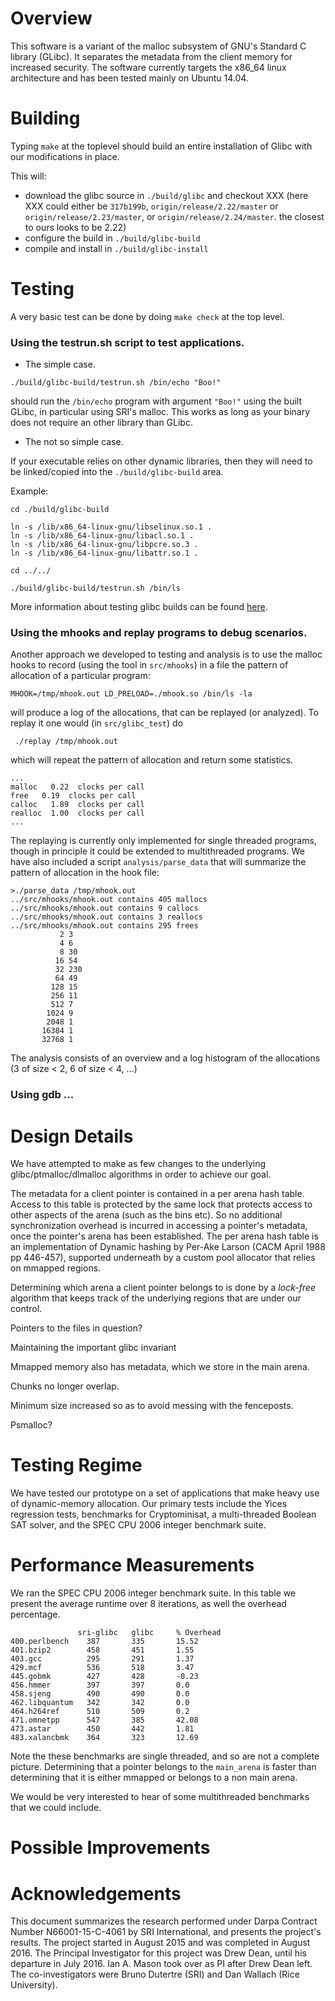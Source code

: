 


# Overview

This software is a variant of the malloc subsystem of GNU's Standard C
library (GLibc).  It separates the metadata from the client memory for
increased security.  The software currently targets the x86_64 linux
architecture and has been tested mainly on Ubuntu 14.04.


#  Building

Typing `make` at the toplevel should build an entire installation
of Glibc with our modifications in place. 

This will:

* download the glibc source in `./build/glibc` and checkout XXX 
(here XXX could either be `317b199b`, `origin/release/2.22/master` or
`origin/release/2.23/master`, or `origin/release/2.24/master`. the closest to ours looks to be 2.22)
* configure the build in `./build/glibc-build`
* compile and install in `./build/glibc-install`


# Testing 

A very basic test can be done by doing `make check` at the top level.

### Using the testrun.sh script to test applications.

* The simple case. 
```
./build/glibc-build/testrun.sh /bin/echo "Boo!"
```
should run the `/bin/echo` program with argument `"Boo!"` using the
built GLibc, in particular using SRI's malloc. This works as
long as your binary does not require an other library than GLibc.

* The not so simple case.

If your executable relies on other dynamic libraries, then they will
need to be linked/copied into the `./build/glibc-build` area. 

Example:
```
cd ./build/glibc-build

ln -s /lib/x86_64-linux-gnu/libselinux.so.1 .
ln -s /lib/x86_64-linux-gnu/libacl.so.1 .
ln -s /lib/x86_64-linux-gnu/libpcre.so.3 .
ln -s /lib/x86_64-linux-gnu/libattr.so.1 .

cd ../../

./build/glibc-build/testrun.sh /bin/ls
```
More information about testing glibc builds can be found [here](https://sourceware.org/glibc/wiki/Testing/Builds).


### Using the mhooks and replay programs to debug scenarios.

Another approach we developed to testing and analysis is to use the malloc
hooks to record (using the tool in `src/mhooks`) in a file the pattern 
of allocation of a particular program:
```
MHOOK=/tmp/mhook.out LD_PRELOAD=./mhook.so /bin/ls -la
```
will produce a log of the allocations, that can be replayed (or analyzed).
To replay it one would (in `src/glibc_test`) do 
```
 ./replay /tmp/mhook.out
```
which will repeat the pattern of allocation and return some statistics.
```
...
malloc   0.22  clocks per call
free   0.19  clocks per call
calloc   1.89  clocks per call
realloc  1.00  clocks per call
...
```
The replaying is currently only implemented for single threaded programs,
though in principle it could be extended to multithreaded programs. We have
also included a script `analysis/parse_data` that will summarize the pattern
of allocation in the hook file:
```
>./parse_data /tmp/mhook.out
../src/mhooks/mhook.out contains 405 mallocs
../src/mhooks/mhook.out contains 9 callocs
../src/mhooks/mhook.out contains 3 reallocs
../src/mhooks/mhook.out contains 295 frees
           2 3
           4 6
           8 30
          16 54
          32 230
          64 49
         128 15
         256 11
         512 7
        1024 9
        2048 1
       16384 1
       32768 1
```
The analysis consists of an overview and a log histogram of the allocations 
(3 of size < 2, 6 of size < 4, ...)

### Using gdb ...


# Design Details

We have attempted to make as few changes to the underlying
glibc/ptmalloc/dlmalloc algorithms in order to achieve our
goal.

The metadata for a client pointer is contained in a per arena hash table.
Access to this table is protected by the same lock that protects access
to other aspects of the arena (such as the bins etc). So no additional
synchronization overhead is incurred in accessing a pointer's metadata,
once the pointer's arena has been established.
The per arena hash table is an implementation of Dynamic hashing
by Per-Ake Larson (CACM April 1988 pp 446-457), supported underneath
by a custom pool allocator that relies on mmapped regions.

Determining which arena a client pointer belongs to is done by
a *lock-free* algorithm that keeps track of the underlying
regions that are under our control.



Pointers to the files in question?

Maintaining the important glibc invariant

Mmapped memory also has metadata, which we store in the main arena.

Chunks no longer overlap.

Minimum size increased so as to avoid messing with the fenceposts.

Psmalloc?

# Testing Regime

We have tested our prototype on a set of applications that
make heavy use of dynamic-memory allocation. Our primary tests include
the Yices regression tests, benchmarks for Cryptominisat, a
multi-threaded Boolean SAT solver, and the SPEC CPU 2006 integer
benchmark suite.  


# Performance Measurements

We ran the SPEC CPU 2006 integer benchmark suite. In this table we present the 
average runtime over 8 iterations, as well the overhead percentage.
```
               sri-glibc   glibc     % Overhead
400.perlbench    387       335       15.52 
401.bzip2        458       451       1.55 
403.gcc          295       291       1.37 
429.mcf          536       518       3.47 
445.gobmk        427       428       -0.23 
456.hmmer        397       397       0.0 
458.sjeng        490       490       0.0 
462.libquantum   342       342       0.0 
464.h264ref      510       509       0.2 
471.omnetpp      547       385       42.08 
473.astar        450       442       1.81 
483.xalancbmk    364       323       12.69 
```
Note the these benchmarks are single threaded, and so are not a complete picture.
Determining that a pointer belongs to the `main_arena` is faster than 
determining that it is either mmapped or belongs to a non main arena.

We would be very interested to hear of some multithreaded benchmarks that we could
include.

# Possible Improvements


# Acknowledgements

This document summarizes the research performed under Darpa Contract
Number N66001-15-C-4061 by SRI International, and presents the
project's results. The project started in August 2015 and was
completed in August 2016. The Principal Investigator for this project
was Drew Dean, until his departure in July 2016. Ian A. Mason took
over as PI after Drew Dean left. The co-investigators were Bruno
Dutertre (SRI) and Dan Wallach (Rice University).
